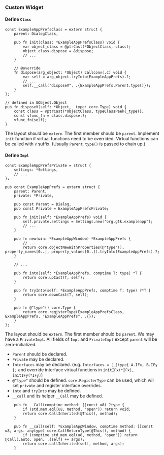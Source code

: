### Custom Widget

#### Define `Class`

```zig
const ExampleAppPrefsClass = extern struct {
    parent: DialogClass,

    pub fn init(class: *ExampleAppPrefsClass) void {
        var object_class = @ptrCast(*ObjectClass, class);
        object_class.dispose = &dispose;
        // ...
    }

    // @override
    fn dispose(arg_object: *Object) callconv(.C) void {
        var self = arg_object.tryInto(ExampleAppPrefs).?;
        // ...
        self.__call("disposeV", .{ExampleAppPrefs.Parent.type()});
    }
};

// defined in GObject.Object
pub fn disposeV(self: *Object, _type: core.Type) void {
    const class = @ptrCast(*ObjectClass, typeClassPeek(_type));
    const vfunc_fn = class.dispose.?;
    vfunc_fn(self);
}
```

The layout should be `extern`. The first member should be `parent`.
Implement `init` function if virtual functions need to be overrided. Virtual functions can be called with `V` suffix. (Usually `Parent.type()` is passed to chain up.)

#### Define `Impl`

```zig
const ExampleAppPrefsPrivate = struct {
    settings: *Settings,
    // ...
};

pub const ExampleAppPrefs = extern struct {
    parent: Parent,
    private: *Private,

    pub const Parent = Dialog;
    pub const Private = ExampleAppPrefsPrivate;

    pub fn init(self: *ExampleAppPrefs) void {
        self.private.settings = Settings.new("org.gtk.exampleapp");
        // ...
    }

    pub fn new(win: *ExampleAppWindow) *ExampleAppPrefs {
        // ...
        return core.objectNewWithProperties(@"type"(), property_names[0..], property_values[0..]).tryInto(ExampleAppPrefs).?;
    }

    // ...

    pub fn into(self: *ExampleAppPrefs, comptime T: type) *T {
        return core.upCast(T, self);
    }

    pub fn tryInto(self: *ExampleAppPrefs, comptime T: type) ?*T {
        return core.downCast(T, self);
    }

    pub fn @"type"() core.Type {
        return core.registerType(ExampleAppPrefsClass, ExampleAppPrefs, "ExampleAppPrefs", .{});
    }
};
```

The layout should be `extern`. The first member should be `parent`. We may have a `PrivateImpl`. All fields of `Impl` and `PrivateImpl` except `parent` will be zero-initialized.

- `Parent` should be declared.
- `Private` may be declared.
- `Interfaces` may be declared. (e.g. `Interfaces = [_]type{ A.IFx, B.IFy };` and override interface virtual functions in `initIFx(*IFx), initIFy(*IFy)`)
- `@"type"` should be defined. `core.RegisterType` can be used, which will set `private` and register interface overrides.
- `into` and `tryInto` may be defined.
- `__call` and its helper `__Call` may be defined.
```zig
    pub fn __Call(comptime method: []const u8) ?type {
        if (std.mem.eql(u8, method, "open")) return void;
        return core.CallInherited(@This(), method);
    }

    pub fn __call(self: *ExampleAppWindow, comptime method: []const u8, args: anytype) core.CallReturnType(@This(), method) {
        if (comptime std.mem.eql(u8, method, "open")) return @call(.auto, open, .{self} ++ args);
        return core.callInherited(self, method, args);
    }
```

